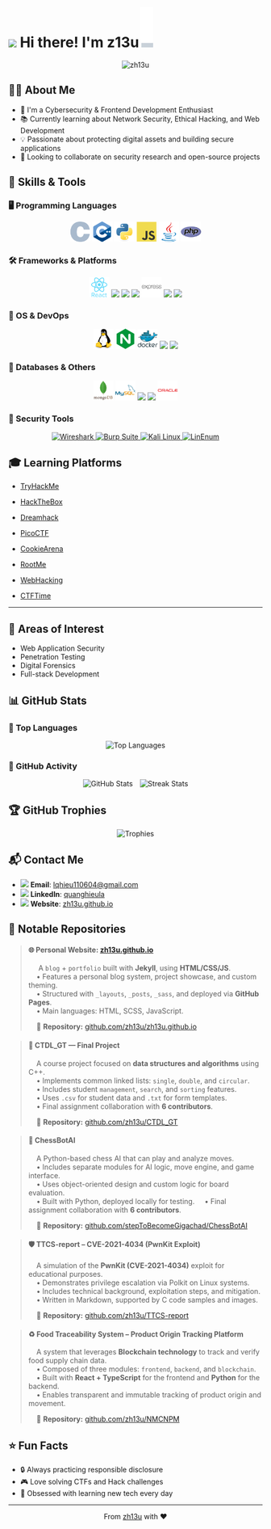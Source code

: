 # <img src="https://raw.githubusercontent.com/MartinHeinz/MartinHeinz/master/wave.gif" width="30px"> Hi there! I'm z13u<img src="./svg/blink-cursor.svg" alt="cursor" style="display: inline; vertical-align: baseline; margin-left: 2px;">

<p align="center">
  <img src="https://komarev.com/ghpvc/?username=zh13u&label=Profile%20views&color=0e75b6&style=flat" alt="zh13u" width="200"/>
</p>

## 👨‍💻 About Me
- 🎯 I'm a Cybersecurity & Frontend Development Enthusiast
- 📚 Currently learning about Network Security, Ethical Hacking, and Web Development
- 💡 Passionate about protecting digital assets and building secure applications
- 🤝 Looking to collaborate on security research and open-source projects


## 🧠 Skills & Tools


### 🖥️ Programming Languages
<p align="center">
  <a href="https://www.cprogramming.com/"><img src="https://raw.githubusercontent.com/devicons/devicon/master/icons/c/c-original.svg" width="40"/></a>
  <a href="https://www.w3schools.com/cpp/"><img src="https://raw.githubusercontent.com/devicons/devicon/master/icons/cplusplus/cplusplus-original.svg" width="40"/></a>
  <a href="https://www.python.org"><img src="https://raw.githubusercontent.com/devicons/devicon/master/icons/python/python-original.svg" width="40"/></a>
  <a href="https://developer.mozilla.org/en-US/docs/Web/JavaScript"><img src="https://raw.githubusercontent.com/devicons/devicon/master/icons/javascript/javascript-original.svg" width="40"/></a>
  <a href="https://www.java.com"><img src="https://raw.githubusercontent.com/devicons/devicon/master/icons/java/java-original.svg" width="40"/></a>
  <a href="https://www.php.net"><img src="https://raw.githubusercontent.com/devicons/devicon/master/icons/php/php-original.svg" width="40"/></a>
</p>

### 🛠️ Frameworks & Platforms
<p align="center">
  <a href="https://reactjs.org/"><img src="https://raw.githubusercontent.com/devicons/devicon/master/icons/react/react-original-wordmark.svg" width="40"/></a>
  <a href="https://spring.io/"><img src="https://www.vectorlogo.zone/logos/springio/springio-icon.svg" width="40"/></a>
  <a href="https://www.djangoproject.com/"><img src="https://cdn.worldvectorlogo.com/logos/django.svg" width="40"/></a>
  <a href="https://nextjs.org/"><img src="https://cdn.worldvectorlogo.com/logos/nextjs-2.svg" width="40"/></a>
  <a href="https://expressjs.com"><img src="https://raw.githubusercontent.com/devicons/devicon/master/icons/express/express-original-wordmark.svg" width="40"/></a>
  <a href="https://jekyllrb.com/"><img src="https://www.vectorlogo.zone/logos/jekyllrb/jekyllrb-icon.svg" width="40"/></a>
  <a href="https://flask.palletsprojects.com/en/stable/"><img src="https://flask.palletsprojects.com/en/stable/_images/flask-name.svg" width="40"/></a>
</p>

### 🐧 OS & DevOps
<p align="center">
  <a href="https://www.linux.org/"><img src="https://raw.githubusercontent.com/devicons/devicon/master/icons/linux/linux-original.svg" width="40"/></a>
  <a href="https://www.nginx.com"><img src="https://raw.githubusercontent.com/devicons/devicon/master/icons/nginx/nginx-original.svg" width="40"/></a>
  <a href="https://www.docker.com/"><img src="https://raw.githubusercontent.com/devicons/devicon/master/icons/docker/docker-original-wordmark.svg" width="40"/></a>
  <a href="https://git-scm.com/"><img src="https://www.vectorlogo.zone/logos/git-scm/git-scm-icon.svg" width="40"/></a>
  <a href="https://postman.com"><img src="https://www.vectorlogo.zone/logos/getpostman/getpostman-icon.svg" width="40"/></a>
</p>

### 🧰 Databases & Others
<p align="center">
  <a href="https://www.mongodb.com/"><img src="https://raw.githubusercontent.com/devicons/devicon/master/icons/mongodb/mongodb-original-wordmark.svg" width="40"/></a>
  <a href="https://www.mysql.com/"><img src="https://raw.githubusercontent.com/devicons/devicon/master/icons/mysql/mysql-original-wordmark.svg" width="40"/></a>
  <a href="https://www.sqlite.org/"><img src="https://www.vectorlogo.zone/logos/sqlite/sqlite-icon.svg" width="40"/></a>
  <a href="https://graphql.org"><img src="https://www.vectorlogo.zone/logos/graphql/graphql-icon.svg" width="40"/></a>
  <a href="https://www.oracle.com/"><img src="https://raw.githubusercontent.com/devicons/devicon/master/icons/oracle/oracle-original.svg" width="40"/></a>
</p>

### 🔐 Security Tools

<p align="center">
  <a href="https://www.wireshark.org/" target="_blank">
    <img src="https://www.vectorlogo.zone/logos/wireshark/wireshark-icon.svg" alt="Wireshark" width="40"/>
  </a>
    
  <a href="https://portswigger.net/burp" target="_blank">
    <img src="https://portswigger.net/public/burp-suite-professional-logo-1200w.png" alt="Burp Suite" width="40"/>
  </a>
    
  <a href="https://www.kali.org/" target="_blank">
    <img src="https://upload.wikimedia.org/wikipedia/commons/2/2b/Kali-dragon-icon.svg" alt="Kali Linux" width="40"/>
  </a>
    
  <a href="https://sqlmap.org/" target="_blank">
    <img src="https://www.vaadata.com/blog/wp-content/uploads/2024/05/exploiting-sqli-with-sqlmap.png" alt="LinEnum" width="40"/>
  </a>
</p>

## 🎓 Learning Platforms

* <a href="https://tryhackme.com" target="_blank">TryHackMe</a>

* <a href="https://www.hackthebox.com" target="_blank">HackTheBox</a>

* <a href="https://dreamhack.io" target="_blank">Dreamhack</a>

* <a href="https://picoctf.org" target="_blank">PicoCTF</a>

* <a href="https://cookiearena.org" target="_blank">CookieArena</a>

* <a href="https://www.root-me.org" target="_blank">RootMe</a>

* <a href="https://webhacking.kr" target="_blank">WebHacking</a>

* <a href="https://ctftime.org" target="_blank">CTFTime</a>

---

## 🎯 Areas of Interest

- Web Application Security
- Penetration Testing
- Digital Forensics
- Full-stack Development


## 📊 GitHub Stats

### 🧠 Top Languages

<p align="center">
  <img src="https://github-readme-stats.vercel.app/api/top-langs/?username=zh13u&layout=compact&theme=radical" alt="Top Languages"/>
</p>

### 🚀 GitHub Activity

<div align="center">
  <img src="https://github-readme-stats.vercel.app/api?username=zh13u&show_icons=true&theme=radical" alt="GitHub Stats" style="margin-right: 10px;" />
  <img src="https://github-readme-streak-stats.herokuapp.com/?user=zh13u&theme=dark&hide_border=true&date_format=M%20j%5B%2C%20Y%5D" alt="Streak Stats"/>
</div>


## 🏆 GitHub Trophies

<p align="center">
  <img src="https://github-profile-trophy.vercel.app/?username=zh13u&theme=darkhub" alt="Trophies"/>
</p>


## 📬 Contact Me

- <img src="https://cdn-icons-png.flaticon.com/512/732/732200.png" width="16"/> **Email**: [lqhieu110604@gmail.com](mailto:lqhieu110604@gmail.com)  
- <img src="https://upload.wikimedia.org/wikipedia/commons/c/ca/LinkedIn_logo_initials.png" width="16"/> **LinkedIn**: [quanghieula](https://www.linkedin.com/in/quanghieula)  
- <img src="https://cdn-icons-png.flaticon.com/512/841/841364.png" width="16"/> **Website**: [zh13u.github.io](https://zh13u.github.io)


## 📂 Notable Repositories

> #### 🌐 Personal Website: [zh13u.github.io](https://zh13u.github.io)  
> &nbsp;&nbsp;&nbsp;&nbsp; A `blog` + `portfolio` built with **Jekyll**, using **HTML/CSS/JS**.  
> &nbsp;&nbsp;&nbsp;&nbsp;• Features a personal blog system, project showcase, and custom theming.  
> &nbsp;&nbsp;&nbsp;&nbsp;• Structured with `_layouts`, `_posts`, `_sass`, and deployed via **GitHub Pages**.  
> &nbsp;&nbsp;&nbsp;&nbsp;• Main languages: HTML, SCSS, JavaScript.
>
> &nbsp;&nbsp;&nbsp;&nbsp;🔗 **Repository:** [github.com/zh13u/zh13u.github.io](https://github.com/zh13u/zh13u.github.io)

> #### 📘 CTDL_GT — Final Project  
> &nbsp;&nbsp;&nbsp;&nbsp;A course project focused on **data structures and algorithms** using C++.  
> &nbsp;&nbsp;&nbsp;&nbsp;• Implements common linked lists: `single`, `double`, and `circular`.  
> &nbsp;&nbsp;&nbsp;&nbsp;• Includes student `management`, `search`, and `sorting` features.  
> &nbsp;&nbsp;&nbsp;&nbsp;• Uses `.csv` for student data and `.txt` for form templates.  
> &nbsp;&nbsp;&nbsp;&nbsp;• Final assignment collaboration with **6 contributors**.
>
> &nbsp;&nbsp;&nbsp;&nbsp;🔗 **Repository:** [github.com/zh13u/CTDL_GT](https://github.com/zh13u/CTDL_GT)

> #### 🤖 ChessBotAI  
> &nbsp;&nbsp;&nbsp;&nbsp;A Python-based chess AI that can play and analyze moves.  
> &nbsp;&nbsp;&nbsp;&nbsp;• Includes separate modules for AI logic, move engine, and game interface.  
> &nbsp;&nbsp;&nbsp;&nbsp;• Uses object-oriented design and custom logic for board evaluation.  
> &nbsp;&nbsp;&nbsp;&nbsp;• Built with Python, deployed locally for testing.
> &nbsp;&nbsp;&nbsp;&nbsp;• Final assignment collaboration with **6 contributors**.
> 
> &nbsp;&nbsp;&nbsp;&nbsp;🔗 **Repository:** [github.com/stepToBecomeGigachad/ChessBotAI](https://github.com/stepToBecomeGigachad/ChessBotAI)

> #### 🛡️ TTCS-report – CVE-2021-4034 (PwnKit Exploit)  
> &nbsp;&nbsp;&nbsp;&nbsp;A simulation of the **PwnKit (CVE-2021-4034)** exploit for educational purposes.  
> &nbsp;&nbsp;&nbsp;&nbsp;• Demonstrates privilege escalation via Polkit on Linux systems.  
> &nbsp;&nbsp;&nbsp;&nbsp;• Includes technical background, exploitation steps, and mitigation.  
> &nbsp;&nbsp;&nbsp;&nbsp;• Written in Markdown, supported by C code samples and images.
> 
> &nbsp;&nbsp;&nbsp;&nbsp;🔗 **Repository:** [github.com/zh13u/TTCS-report](https://github.com/zh13u/TTCS-report)

> #### ♻️ Food Traceability System – Product Origin Tracking Platform  
> &nbsp;&nbsp;&nbsp;&nbsp;A system that leverages **Blockchain technology** to track and verify food supply chain data.  
> &nbsp;&nbsp;&nbsp;&nbsp;• Composed of three modules: `frontend`, `backend`, and `blockchain`.  
> &nbsp;&nbsp;&nbsp;&nbsp;• Built with **React + TypeScript** for the frontend and **Python** for the backend.  
> &nbsp;&nbsp;&nbsp;&nbsp;• Enables transparent and immutable tracking of product origin and movement.
> 
> &nbsp;&nbsp;&nbsp;&nbsp;🔗 **Repository:** [github.com/zh13u/NMCNPM](https://github.com/zh13u/NMCNPM)


## ⭐ Fun Facts

- 🔒 Always practicing responsible disclosure
- 🎮 Love solving CTFs and Hack challenges
- 🧠 Obsessed with learning new tech every day

---
<p align="center">From <a href="https://github.com/zh13u">zh13u</a> with ❤️</p>
